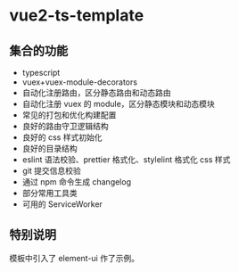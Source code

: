 # vue2-ts-template

## 集合的功能

- typescript
- vuex+vuex-module-decorators
- 自动化注册路由，区分静态路由和动态路由
- 自动化注册 vuex 的 module，区分静态模块和动态模块
- 常见的打包和优化构建配置
- 良好的路由守卫逻辑结构
- 良好的 css 样式初始化
- 良好的目录结构
- eslint 语法校验、prettier 格式化、stylelint 格式化 css 样式
- git 提交信息校验
- 通过 npm 命令生成 changelog
- 部分常用工具类
- 可用的 ServiceWorker

## 特别说明

模板中引入了 element-ui 作了示例。
